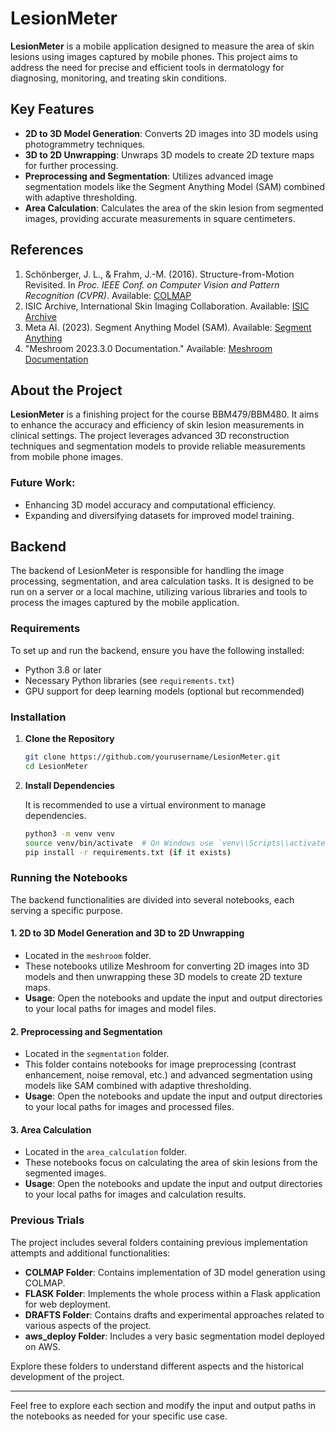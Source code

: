 # LesionMeter

**LesionMeter** is a mobile application designed to measure the area of skin lesions using images captured by mobile phones. This project aims to address the need for precise and efficient tools in dermatology for diagnosing, monitoring, and treating skin conditions.

## Key Features

- **2D to 3D Model Generation**: Converts 2D images into 3D models using photogrammetry techniques.
- **3D to 2D Unwrapping**: Unwraps 3D models to create 2D texture maps for further processing.
- **Preprocessing and Segmentation**: Utilizes advanced image segmentation models like the Segment Anything Model (SAM) combined with adaptive thresholding.
- **Area Calculation**: Calculates the area of the skin lesion from segmented images, providing accurate measurements in square centimeters.

## References

1. Schönberger, J. L., & Frahm, J.-M. (2016). Structure-from-Motion Revisited. In *Proc. IEEE Conf. on Computer Vision and Pattern Recognition (CVPR)*. Available: [COLMAP](https://colmap.github.io/)
2. ISIC Archive, International Skin Imaging Collaboration. Available: [ISIC Archive](https://www.isic-archive.com)
3. Meta AI. (2023). Segment Anything Model (SAM). Available: [Segment Anything](https://ai.facebook.com/research/publications/segment-anything/)
4. "Meshroom 2023.3.0 Documentation." Available: [Meshroom Documentation](https://meshroom-manual.readthedocs.io/en/latest/feature-documentation/core/pipelines/photogrammetry.html)

## About the Project

**LesionMeter** is a finishing project for the course BBM479/BBM480. It aims to enhance the accuracy and efficiency of skin lesion measurements in clinical settings. The project leverages advanced 3D reconstruction techniques and segmentation models to provide reliable measurements from mobile phone images.

### Future Work:

- Enhancing 3D model accuracy and computational efficiency.
- Expanding and diversifying datasets for improved model training.

## Backend

The backend of LesionMeter is responsible for handling the image processing, segmentation, and area calculation tasks. It is designed to be run on a server or a local machine, utilizing various libraries and tools to process the images captured by the mobile application.

### Requirements

To set up and run the backend, ensure you have the following installed:

- Python 3.8 or later
- Necessary Python libraries (see `requirements.txt`)
- GPU support for deep learning models (optional but recommended)

### Installation

1. **Clone the Repository**

   ```bash
   git clone https://github.com/yourusername/LesionMeter.git
   cd LesionMeter
    ```

2. **Install Dependencies**

   It is recommended to use a virtual environment to manage dependencies.

   ```bash
   python3 -m venv venv
   source venv/bin/activate  # On Windows use `venv\\Scripts\\activate`
   pip install -r requirements.txt (if it exists)
   ```

### Running the Notebooks

The backend functionalities are divided into several notebooks, each serving a specific purpose.

#### 1. 2D to 3D Model Generation and 3D to 2D Unwrapping

- Located in the `meshroom` folder.
- These notebooks utilize Meshroom for converting 2D images into 3D models and then unwrapping these 3D models to create 2D texture maps.
- **Usage**: Open the notebooks and update the input and output directories to your local paths for images and model files.

#### 2. Preprocessing and Segmentation

- Located in the `segmentation` folder.
- This folder contains notebooks for image preprocessing (contrast enhancement, noise removal, etc.) and advanced segmentation using models like SAM combined with adaptive thresholding.
- **Usage**: Open the notebooks and update the input and output directories to your local paths for images and processed files.

#### 3. Area Calculation

- Located in the `area_calculation` folder.
- These notebooks focus on calculating the area of skin lesions from the segmented images.
- **Usage**: Open the notebooks and update the input and output directories to your local paths for images and calculation results.

### Previous Trials

The project includes several folders containing previous implementation attempts and additional functionalities:

- **COLMAP Folder**: Contains implementation of 3D model generation using COLMAP.
- **FLASK Folder**: Implements the whole process within a Flask application for web deployment.
- **DRAFTS Folder**: Contains drafts and experimental approaches related to various aspects of the project.
- **aws_deploy Folder**: Includes a very basic segmentation model deployed on AWS.

Explore these folders to understand different aspects and the historical development of the project.

---

Feel free to explore each section and modify the input and output paths in the notebooks as needed for your specific use case.

